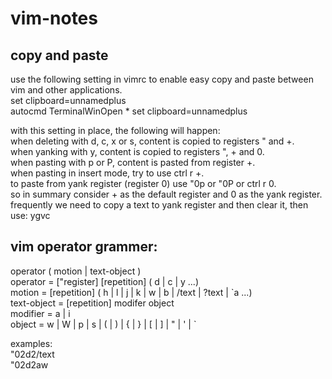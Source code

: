 # vim-notes

## copy and paste
use the following setting in vimrc to enable easy copy and paste between vim and other applications.  
set clipboard=unnamedplus  
autocmd TerminalWinOpen * set clipboard=unnamedplus  
  
with this setting in place, the following will happen:  
when deleting with d, c, x or s, content is copied to registers " and +.  
when yanking with y, content is copied to registers ", + and 0.  
when pasting with p or P, content is pasted from register +.  
when pasting in insert mode, try to use ctrl r +.  
to paste from yank register (register 0) use "0p or "0P or ctrl r 0.  
so in summary consider + as the default register and 0 as the yank register.  
frequently we need to copy a text to yank register and then clear it, then use: ygvc  

## vim operator grammer:
operator ( motion | text-object )  
operator = ["register] [repetition] ( d | c | y ...)  
motion   = [repetition] ( h | l | j | k | w | b | /text | ?text | \`a ...)   
text-object = [repetition] modifer object  
modifier = a | i  
object = w | W | p | s | ( | ) | { | } | [ | ] | " | ' | \`   
  
examples:  
"02d2/text  
"02d2aw  

